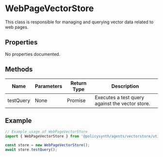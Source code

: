 # WebPageVectorStore

This class is responsible for managing and querying vector data related to web pages.

## Properties

No properties documented.

## Methods

| Name       | Parameters | Return Type | Description                                 |
|------------|------------|-------------|---------------------------------------------|
| testQuery  | None       | Promise<void> | Executes a test query against the vector store. |

## Example

```javascript
// Example usage of WebPageVectorStore
import { WebPageVectorStore } from '@policysynth/agents/vectorstore/utils/webPage.js';

const store = new WebPageVectorStore();
await store.testQuery();
```